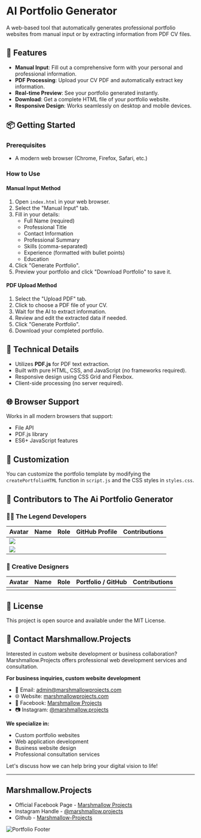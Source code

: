 # AI Portfolio Generator

A web-based tool that automatically generates professional portfolio websites from manual input or by extracting information from PDF CV files.

## 🚀 Features

- **Manual Input**: Fill out a comprehensive form with your personal and professional information.
- **PDF Processing**: Upload your CV PDF and automatically extract key information.
- **Real-time Preview**: See your portfolio generated instantly.
- **Download**: Get a complete HTML file of your portfolio website.
- **Responsive Design**: Works seamlessly on desktop and mobile devices.

## 📦 Getting Started

### Prerequisites
- A modern web browser (Chrome, Firefox, Safari, etc.)

### How to Use

#### Manual Input Method
1. Open `index.html` in your web browser.
2. Select the "Manual Input" tab.
3. Fill in your details:
   - Full Name (required)
   - Professional Title
   - Contact Information
   - Professional Summary
   - Skills (comma-separated)
   - Experience (formatted with bullet points)
   - Education
4. Click "Generate Portfolio".
5. Preview your portfolio and click "Download Portfolio" to save it.

#### PDF Upload Method
1. Select the "Upload PDF" tab.
2. Click to choose a PDF file of your CV.
3. Wait for the AI to extract information.
4. Review and edit the extracted data if needed.
5. Click "Generate Portfolio".
6. Download your completed portfolio.

## 🔧 Technical Details

- Utilizes **PDF.js** for PDF text extraction.
- Built with pure HTML, CSS, and JavaScript (no frameworks required).
- Responsive design using CSS Grid and Flexbox.
- Client-side processing (no server required).

## 🌐 Browser Support

Works in all modern browsers that support:
- File API
- PDF.js library
- ES6+ JavaScript features

## 🎨 Customization

You can customize the portfolio template by modifying the `createPortfolioHTML` function in `script.js` and the CSS styles in `styles.css`.


## 👥 Contributors to The Ai Portfolio Generator

### 🧑‍💻 The Legend Developers

| Avatar | Name            | Role                  | GitHub Profile                                    | Contributions                            |
|--------|-----------------|-----------------------|--------------------------------------------------|-------------------------------------------|
| ![](https://github.com/.png)     |         |      | []()           |      |
| ![](https://github.com/.png?size=25)   |       |     | []()       |            |

### 🎨 Creative Designers

| Avatar | Name            | Role                   | Portfolio / GitHub                               | Contributions                              |
|--------|-----------------|------------------------|--------------------------------------------------|---------------------------------------------|
| ![]()   |       |          | []()       |                 |



## 📜 License

This project is open source and available under the MIT License.

## 🤝 Contact Marshmallow.Projects

Interested in custom website development or business collaboration? Marshmallow.Projects offers professional web development services and consultation.

**For business inquiries, custom website development**

- 📧 Email: [admin@marshmallowprojects.com](mailto:admin@marshmallowprojects.com)
- 🌐 Website: [marshmallowprojects.com](https://marshmallowprojects.com)
- 💼 Facebook: [Marshmallow Projects](https://www.facebook.com/Marshmallow.Projects)
- 📷 Instagram: [@marshmallow.projects](https://www.instagram.com/marshmallow.projects/)

**We specialize in:**
- Custom portfolio websites
- Web application development
- Business website design
- Professional consultation services

Let's discuss how we can help bring your digital vision to life!

---
## Marshmallow.Projects
- Official Facebook Page - [Marshmallow Projects](https://www.facebook.com/Marshmallow.Projects)
- Instagram Handle - [@marshmallow.projects](https://www.instagram.com/marshmallow.projects/)
- Github - [Marshmallow-Projects](github.com/Marshmallow-Projects)

![Portfolio Footer](https://github.com/user-attachments/assets/6cb0f24f-16e2-4252-9240-b854d57bf035)  